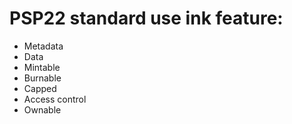 # PSP22 standard use ink feature:

- Metadata
- Data
- Mintable
- Burnable
- Capped
- Access control
- Ownable

